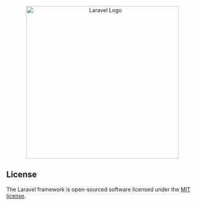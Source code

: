 <p align="center"><a href="https://www.multidialogo.it" target="_blank"><img src="https://github.com/Multidialogo/multidialogo-job-day-2022/blob/4ff66eebc0be054423df499ccdfd4c3bc8f0049f/public/logo.png" width="400" alt="Laravel Logo"></a></p>

## License

The Laravel framework is open-sourced software licensed under the [MIT license](https://opensource.org/licenses/MIT).
